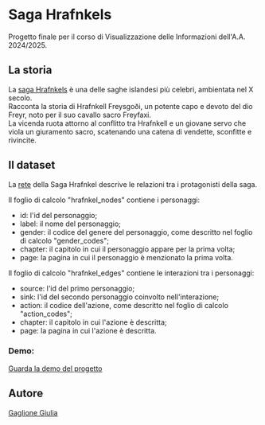 # Saga Hrafnkels
Progetto finale per il corso di Visualizzazione delle Informazioni dell'A.A. 2024/2025.  

## La storia
La [saga Hrafnkels](https://en.wikipedia.org/wiki/Hrafnkels_saga) è una delle saghe islandesi più celebri, ambientata nel X secolo.  
Racconta la storia di Hrafnkell Freysgoði, un potente capo e devoto del dio Freyr, noto per il suo cavallo sacro Freyfaxi.  
La vicenda ruota attorno al conflitto tra Hrafnkell e un giovane servo che viola un giuramento sacro, scatenando una catena di vendette, sconfitte e rivincite.  

## Il dataset
La [rete](dataset/hrafnkel_saga_network.xlsx) della Saga Hrafnkel descrive le relazioni tra i protagonisti della saga.  
  
Il foglio di calcolo "hrafnkel_nodes" contiene i personaggi:
- id: l'id del personaggio;  
- label: il nome del personaggio;  
- gender: il codice del genere del personaggio, come descritto nel foglio di calcolo "gender_codes";  
- chapter: il capitolo in cui il personaggio appare per la prima volta;  
- page: la pagina in cui il personaggio è menzionato la prima volta.  
  
Il foglio di calcolo "hrafnkel_edges" contiene le interazioni tra i personaggi:
- source: l'id del primo personaggio;
- sink: l'id del secondo personaggio coinvolto nell'interazione;
- action: il codice dell'azione, come descritto nel foglio di calcolo "action_codes";
- chapter: il capitolo in cui l'azione è descritta;
- page: la pagina in cui l'azione è descritta.

### Demo:
[Guarda la demo del progetto](demo/grafo_completo.mp4)

## Autore
[Gaglione Giulia](https://github.com/giug2)  
